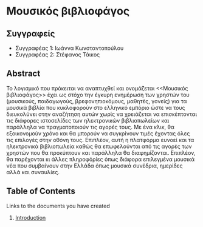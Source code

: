 # Μουσικός βιβλιοφάγος

## Συγγραφείς

- Συγγραφέας 1: Ιωάννα Κωνσταντοπούλου
- Συγγραφέας 2: Στέφανος Τάικος

## Abstract

Το λογισμικό που πρόκειται να αναπτυχθεί και ονομάζεται <<Μουσικός βιβλιοφάγος>> έχει ως στόχο την έγκυρη ενημέρωση των χρηστών του (μουσικούς, παιδαγωγούς, βρεφονηπιοκόμους, μαθητές, γονείς) για τα μουσικά βιβλία που κυκλοφορούν στο ελληνικό εμπόριο ώστε να τους διευκολύνει στην αναζήτηση αυτών χωρίς να χρειάζεται να επισκέπτονται τις διάφορες ιστοσελίδες των ηλεκτρονικών βιβλιοπωλείων και παράλληλα να πραγματοποιούν τις αγορές τους. Με ένα κλικ, θα εξοικονομούν χρόνο και θα μπορούν να συγκρίνουν τιμές έχοντας όλες τις επιλογές στην οθόνη τους. Επιπλέον, αυτή η πλατφόρμα ευνοεί και τα ηλεκτρονικά βιβλιοπωλεία καθώς θα επωφελούνται από τις αγορές των χρηστών  που θα προκύπτουν  και παράλληλα θα διαφημίζονται.
Επιπλέον, θα παρέχονται κι άλλες πληροφόρίες όπως διάφορα επιλεγμένα μουσικά νέα που συμβαίνουν στην Ελλάδα όπως μουσικά συνέδρια, ημερίδες αλλά και συναυλίες.


## Table of Contents

Links to the documents you have created

  1. [Introduction](https://github.com/kyrcha/soft-eng-assignment/blob/master/documentation/intro.md)

